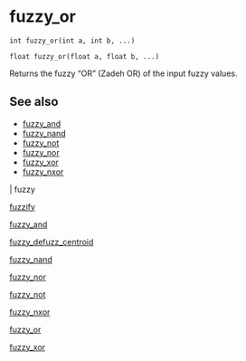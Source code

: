 # fuzzy_or

`int fuzzy_or(int a, int b, ...)`

`float fuzzy_or(float a, float b, ...)`

Returns the fuzzy “OR” (Zadeh OR) of the input fuzzy values.

## See also

- [fuzzy_and](fuzzy_and.html)
- [fuzzy_nand](fuzzy_nand.html)
- [fuzzy_not](fuzzy_not.html)
- [fuzzy_nor](fuzzy_nor.html)
- [fuzzy_xor](fuzzy_xor.html)
- [fuzzy_nxor](fuzzy_nxor.html)

|
fuzzy

[fuzzify](fuzzify.html)

[fuzzy_and](fuzzy_and.html)

[fuzzy_defuzz_centroid](fuzzy_defuzz_centroid.html)

[fuzzy_nand](fuzzy_nand.html)

[fuzzy_nor](fuzzy_nor.html)

[fuzzy_not](fuzzy_not.html)

[fuzzy_nxor](fuzzy_nxor.html)

[fuzzy_or](fuzzy_or.html)

[fuzzy_xor](fuzzy_xor.html)
